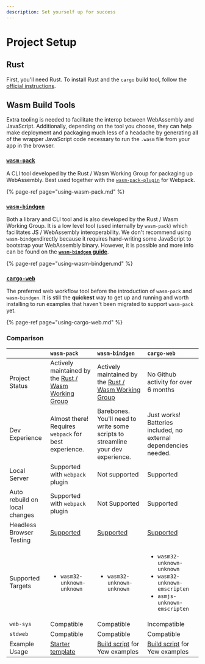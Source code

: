 ```yaml
---
description: Set yourself up for success
---
```


# Project Setup

## Rust

First, you'll need Rust. To install Rust and the `cargo` build tool, follow the [official instructions](https://www.rust-lang.org/tools/install).

## **Wasm Build Tools**

Extra tooling is needed to facilitate the interop between WebAssembly and JavaScript. Additionally, depending on the tool you choose, they can help make deployment and packaging much less of a headache by generating all of the wrapper JavaScript code necessary to run the `.wasm` file from your app in the browser.

### [**`wasm-pack`**](https://rustwasm.github.io/docs/wasm-pack/)

A CLI tool developed by the Rust / Wasm Working Group for packaging up WebAssembly. Best used together with the [`wasm-pack-plugin`](https://github.com/wasm-tool/wasm-pack-plugin) for Webpack.

{% page-ref page="using-wasm-pack.md" %}

### [**`wasm-bindgen`**](https://rustwasm.github.io/docs/wasm-bindgen/)

Both a library and CLI tool and is also developed by the Rust / Wasm Working Group. It is a low level tool \(used internally by `wasm-pack`\) which facilitates JS / WebAssembly interoperability. We don't recommend using `wasm-bindgen`directly because it requires hand-writing some JavaScript to bootstrap your WebAssembly binary. However, it is possible and more info can be found on the [**`wasm-bindgen` guide**](https://rustwasm.github.io/docs/wasm-bindgen/).

{% page-ref page="using-wasm-bindgen.md" %}

### [**`cargo-web`**](https://github.com/koute/cargo-web)

The preferred web workflow tool before the introduction of `wasm-pack` and `wasm-bindgen`. It is still the **quickest** way to get up and running and worth installing to run examples that haven't been migrated to support `wasm-pack` yet.

{% page-ref page="using-cargo-web.md" %}

### Comparison

<table>
  <thead>
    <tr>
      <th style="text-align:left"></th>
      <th style="text-align:left"><code>wasm-pack</code>
      </th>
      <th style="text-align:left"><code>wasm-bindgen</code>
      </th>
      <th style="text-align:left"><code>cargo-web</code>
      </th>
    </tr>
  </thead>
  <tbody>
    <tr>
      <td style="text-align:left">Project Status</td>
      <td style="text-align:left">Actively maintained by the <a href="https://rustwasm.github.io/">Rust / Wasm Working Group</a>
      </td>
      <td style="text-align:left">Actively maintained by the <a href="https://rustwasm.github.io/">Rust / Wasm Working Group</a>
      </td>
      <td style="text-align:left">No Github activity for over 6 months</td>
    </tr>
    <tr>
      <td style="text-align:left">Dev Experience</td>
      <td style="text-align:left">Almost there! Requires <code>webpack</code> for best experience.</td>
      <td
      style="text-align:left">Barebones. You&apos;ll need to write some scripts to streamline your dev
        experience.</td>
        <td style="text-align:left">Just works! Batteries included, no external dependencies needed.</td>
    </tr>
    <tr>
      <td style="text-align:left">Local Server</td>
      <td style="text-align:left">Supported with <code>webpack</code> plugin</td>
      <td style="text-align:left">Not supported</td>
      <td style="text-align:left">Supported</td>
    </tr>
    <tr>
      <td style="text-align:left">Auto rebuild on local changes</td>
      <td style="text-align:left">Supported with <code>webpack</code> plugin</td>
      <td style="text-align:left">Not Supported</td>
      <td style="text-align:left">Supported</td>
    </tr>
    <tr>
      <td style="text-align:left">Headless Browser Testing</td>
      <td style="text-align:left"><a href="https://rustwasm.github.io/docs/wasm-pack/commands/test.html">Supported</a>
      </td>
      <td style="text-align:left"><a href="https://rustwasm.github.io/docs/wasm-bindgen/wasm-bindgen-test/index.html">Supported</a>
      </td>
      <td style="text-align:left"><a href="https://github.com/koute/cargo-web#features">Supported</a>
      </td>
    </tr>
    <tr>
      <td style="text-align:left">Supported Targets</td>
      <td style="text-align:left">
        <ul>
          <li><code>wasm32-unknown-unknown</code>
          </li>
        </ul>
      </td>
      <td style="text-align:left">
        <ul>
          <li><code>wasm32-unknown-unknown</code>
          </li>
        </ul>
      </td>
      <td style="text-align:left">
        <ul>
          <li><code>wasm32-unknown-unknown</code>
          </li>
          <li><code>wasm32-unknown-emscripten</code>
          </li>
          <li><code>asmjs-unknown-emscripten</code>
          </li>
        </ul>
      </td>
    </tr>
    <tr>
      <td style="text-align:left"><code>web-sys</code>
      </td>
      <td style="text-align:left">Compatible</td>
      <td style="text-align:left">Compatible</td>
      <td style="text-align:left">Incompatible</td>
    </tr>
    <tr>
      <td style="text-align:left"><code>stdweb</code>
      </td>
      <td style="text-align:left">Compatible</td>
      <td style="text-align:left">Compatible</td>
      <td style="text-align:left">Compatible</td>
    </tr>
    <tr>
      <td style="text-align:left">Example Usage</td>
      <td style="text-align:left"><a href="https://github.com/yewstack/yew-wasm-pack-minimal">Starter template</a>
      </td>
      <td style="text-align:left"><a href="https://github.com/yewstack/yew/blob/master/examples/build.sh">Build script</a> for
        Yew examples</td>
      <td style="text-align:left"><a href="https://www.github.com/yewstack/yew/tree/master/yew-stdweb/examples">Build script</a> for
        Yew examples</td>
    </tr>
  </tbody>
</table>


